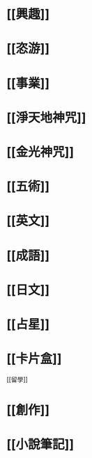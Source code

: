 # [[興趣]]
# [[恣游]]
# [[事業]]
# [[淨天地神咒]]
# [[金光神咒]]
# [[五術]]
# [[英文]]
# [[成語]]
# [[日文]]
# [[占星]]
# [[卡片盒]]
[[留學]]
# [[創作]]
# [[小說筆記]]

